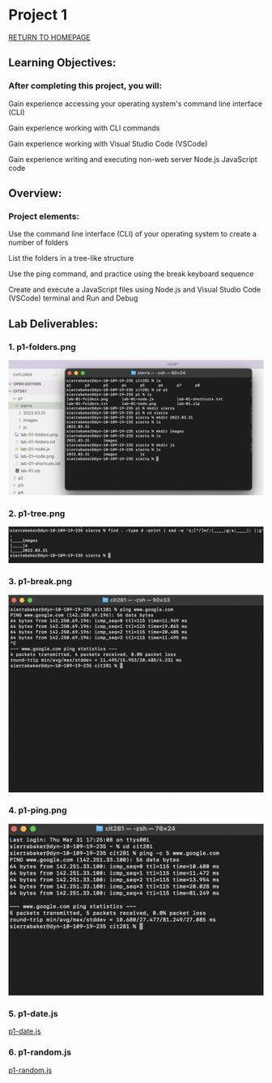 # Project 1

[RETURN TO HOMEPAGE](https://sierrabakerr.github.io/)


## Learning Objectives:

### After completing this project, you will:


Gain experience accessing your operating system's command line interface (CLI)

Gain experience working with CLI commands

Gain experience working with Visual Studio Code (VSCode)

Gain experience writing and executing non-web server Node.js JavaScript code


## Overview:

### Project elements:


Use the command line interface (CLI) of your operating system to create a number of folders

List the folders in a tree-like structure

Use the ping command, and practice using the break keyboard sequence

Create and execute a JavaScript files using Node.js and Visual Studio Code (VSCode) terminal and Run and Debug



## Lab Deliverables:

### 1. p1-folders.png
![p1-folders.png](p1-folders.png)

### 2. p1-tree.png
![p1-tree.png](p1-tree.png)

### 3. p1-break.png
![p1-break.png](p1-break.png)

### 4. p1-ping.png
![p1-ping.png](p1-ping.png)

### 5. p1-date.js
[p1-date.js](p1-date.js)

### 6. p1-random.js
[p1-random.js](p1-random.js)



